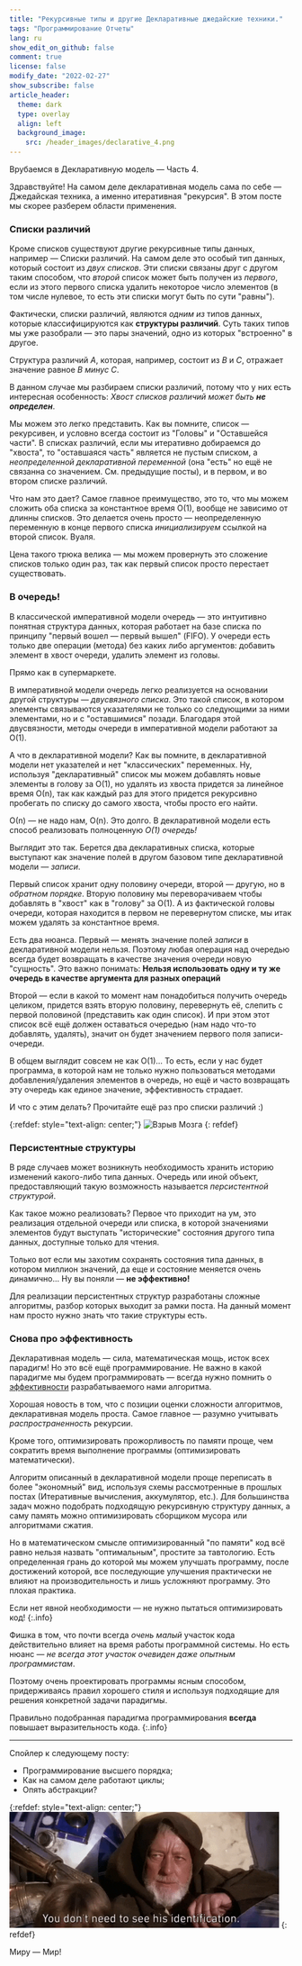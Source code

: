 ```yaml
---
title: "Рекурсивные типы и другие Декларативные джедайские техники."
tags: "Программирование Отчеты"
lang: ru
show_edit_on_github: false
comment: true
license: false
modify_date: "2022-02-27"
show_subscribe: false
article_header:
  theme: dark
  type: overlay
  align: left
  background_image:
    src: /header_images/declarative_4.png
---
```


Врубаемся в Декларативную модель — Часть 4. 
<!--more--> 

Здравствуйте! На самом деле декларативная модель сама по себе — Джедайская техника, а именно итеративная "рекурсия". В этом посте мы скорее разберем области применения.

### Списки различий
    
Кроме списков существуют другие рекурсивные типы данных, например — Списки различий. На самом деле это особый тип данных, который состоит из *двух списков*. Эти списки связаны друг с другом таким способом, что *второй* список может быть получен из *первого*, если из этого первого списка удалить некоторое число элементов (в том числе нулевое, то есть эти списки могут быть по сути "равны").

Фактически, списки различий, являются *одним из* типов данных, которые классифицируются как **структуры различий**. Суть таких типов мы уже разобрали — это пары значений, одно из которых "встроенно" в другое. 

Структура различий *A*, которая, например, состоит из *B* и *С*, отражает значение равное *B минус C*.

В данном случае мы разбираем списки различий, потому что у них есть интересная особенность:
*Хвост списков различий может быть **не определен***. 

Мы можем это легко представить. Как вы помните, список — рекурсивен, и условно всегда состоит из "Головы" и "Оставшейся части". В списках различий, если мы итеративно добираемся до "хвоста", то "оставшаяся часть" является не пустым списком, а *неопределенной декларативной переменной* (она "есть" но ещё не связанна со значением. См. предыдущие посты), и в первом, и во втором списке различий.

Что нам это дает? Самое главное преимущество, это то, что мы можем сложить оба списка за константное время O(1), вообще не зависимо от длинны списков. Это делается очень просто — неопределенную переменную в конце первого списка *инициализируем* ссылкой на второй список. Вуаля. 

Цена такого трюка велика — мы можем провернуть это сложение списков только один раз, так как первый список просто перестает существовать.

### В очередь!

В классической императивной модели очередь — это интуитивно понятная структура данных, которая работает на базе списка по принципу "первый вошел — первый вышел" (FIFO). У очереди есть только две операции (метода) без каких либо аргументов: добавить элемент в хвост очереди, удалить элемент из головы. 

Прямо как в супермаркете.

В императивной модели очередь легко реализуется на основании другой структуры — *двусвязного списка*. Это такой список, в котором элементы связываются указателями не только со следующими за ними элементами, но и с "оставшимися" позади. Благодаря этой двусвязности, методы очереди в императивной модели работают за О(1).

А что в декларативной модели? Как вы помните, в декларативной модели нет указателей и нет "классических" переменных. Ну, используя "декларативный" список мы можем добавлять новые элементы в голову за О(1), но удалять из хвоста придется за линейное время О(n), так как каждый раз для этого придется рекурсивно пробегать по списку до самого хвоста, чтобы просто его найти. 

О(n) — не надо нам, O(n). Это долго. В декларативной модели есть способ реализовать полноценную *О(1) очередь!*

Выглядит это так. Берется два декларативных списка, которые выступают как значение полей в другом базовом типе декларативной модели — *записи*. 

Первый список хранит одну половину очереди, второй — другую, но в *обратном порядке*. Вторую половину мы переворачиваем чтобы добавлять в "хвост" как в "голову" за О(1). А из фактической головы очереди, которая находится в первом не перевернутом списке, мы итак можем удалять за константное время. 

Есть два нюанса. Первый ― менять значение полей *записи* в декларативной модели нельзя. Поэтому любая операция над очередью всегда будет возвращать в качестве значения очереди новую "сущность". Это важно понимать: **Нельзя использовать одну и ту же очередь в качестве аргумента для разных операций**

Второй — если в какой то момент нам понадобиться получить очередь целиком, придется взять вторую половину, перевернуть её, слепить с первой половиной (представить как один список). И при этом этот список всё ещё должен оставаться очередью (нам надо что-то добавлять, удалять), значит он будет значением первого поля записи-очереди.

В общем выглядит совсем не как O(1)... То есть, если у нас будет программа, в которой нам не только нужно пользоваться методами добавления/удаления элементов в очередь, но ещё и часто возвращать эту очередь как единое значение, эффективность страдает. 

И что с этим делать? Прочитайте ещё раз про списки различий :)

{:refdef: style="text-align: center;"}
![Взрыв Мозга](/images/mind_blowing.gif)
{: refdef}

### Персистентные структуры

В ряде случаев может возникнуть необходимость хранить историю изменений какого-либо типа данных. Очередь или иной объект, предоставляющий такую возможность называется *персистентной структурой*.

Как такое можно реализовать? Первое что приходит на ум, это реализация отдельной очереди или списка, в которой значениями элементов будут выступать "исторические" состояния другого типа данных, доступные только для чтения. 

Только вот если мы захотим сохранять состояния типа данных, в котором миллион значений, да еще и состояние меняется очень динамично... Ну вы поняли  — **не эффективно!** 

Для реализации персистентных структур разработаны сложные алгоритмы, разбор которых выходит за рамки поста. На данный момент нам просто нужно знать что такие структуры есть.

### Снова про эффективность

Декларативная модель — сила, математическая мощь, исток всех парадигм! Но это всё ещё программирование.
Не важно в какой парадигме мы будем программировать — всегда нужно помнить о [эффективности](/2022/01/22/algorithms_complexity.html) разрабатываемого нами алгоритма. 

Хорошая новость в том, что с позиции оценки сложности алгоритмов, декларативная модель проста. Самое главное — разумно учитывать *распространенность* рекурсии. 

Кроме того, оптимизировать прожорливость по памяти проще, чем сократить время выполнение программы (оптимизировать математически). 

Алгоритм описанный в декларативной модели проще переписать в более "экономный" вид, используя схемы рассмотренные в прошлых постах (Итеративные вычисления, аккумулятор, etc.). Для большинства задач можно подобрать подходящую рекурсивную структуру данных, а саму память можно оптимизировать сборщиком мусора или алгоритмами сжатия.

Но в математическом смысле оптимизированный "по памяти" код всё равно нельзя назвать "оптимальным", простите за тавтологию. Есть определенная грань до которой мы можем улучшать программу, после достижений которой, все последующие улучшения практически не влияют на производительность и лишь усложняют программу. Это плохая практика. 

Если нет явной необходимости — не нужно пытаться оптимизировать код!
{:.info} 

Фишка в том, что почти всегда *очень малый* участок кода действительно влияет на время работы программной системы. Но есть нюанс — *не всегда этот участок очевиден даже опытным программистам*.

Поэтому очень проектировать программы ясным способом, придерживаясь правил хорошего стиля и используя подходящие для решения конкретной задачи парадигмы.

Правильно подобранная парадигма программирования **всегда** повышает выразительность кода.
{:.info} 

---

Спойлер к следующему посту:
- Программирование высшего порядка;
- Как на самом деле работают циклы;
- Опять абстракции?

{:refdef: style="text-align: center;"}
![Рекурсивные кролики](/images/no_identification.gif)
{: refdef}

Миру — Мир!
